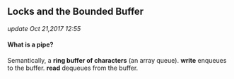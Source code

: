## Locks and the Bounded Buffer
_update Oct 21,2017  12:55_

#### What is a pipe?
Semantically, a **ring buffer of characters** (an array
queue).
**write** enqueues to the buffer.
**read** dequeues from the buffer.
